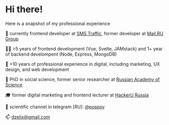 # Hi there!

Here is a snapshot of my professional experience

🔨 currently frontend developer at [SMS Traffic](https://www.smstraffic.ru), former developer at [Mail.RU Group](https://vkcombo.ru)

👨‍💻 >5 years of frontend development (Vue, Svelte, JAMstack) and 1+ year of backend develompent (Node, Express, MongoDB)

🔔 >10 years of professional experience in digital, including marketing, UX design, and web development

🔭 PhD in social science, former senior researcher at [Russian Academy of Science](https://www.instituteofeurope.ru)

🎓 former digital marketing and frontend lecturer at [HackerU Russia](https://hackeru.com)

🔬 scientific channel in telegram [RU]: [@pospsy](https://telegram.me/pospsy)

📫 [dzelix@gmail.com](mailto:dzelix@gmail.com)
